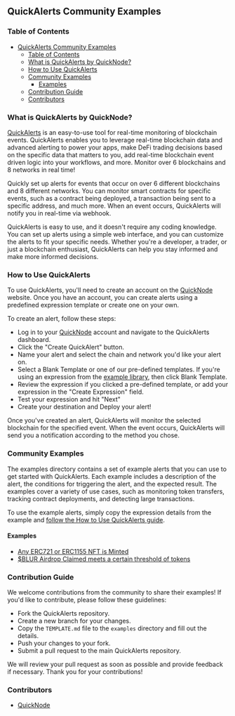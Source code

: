 ## QuickAlerts Community Examples

### Table of Contents
- [QuickAlerts Community Examples](#quickalerts-community-examples)
  - [Table of Contents](#table-of-contents)
  - [What is QuickAlerts by QuickNode?](#what-is-quickalerts-by-quicknode)
  - [How to Use QuickAlerts](#how-to-use-quickalerts)
  - [Community Examples](#community-examples)
    - [Examples](#examples)
  - [Contribution Guide](#contribution-guide)
  - [Contributors](#contributors)

### What is QuickAlerts by QuickNode?
[QuickAlerts](https://www.quicknode.com/quickalerts?utm_source=github&utm_campaign=quickalerts-examples) is an easy-to-use tool for real-time monitoring of blockchain events. QuickAlerts enables you to leverage real-time blockchain data and advanced alerting to power your apps, make DeFi trading decisions based on the specific data that matters to you, add real-time blockchain event driven logic into your workflows, and more. Monitor over 6 blockchains and 8 networks in real time!

Quickly set up alerts for events that occur on over 6 different blockchains and 8 different networks. You can monitor smart contracts for specific events, such as a contract being deployed, a transaction being sent to a specific address, and much more. When an event occurs, QuickAlerts will notify you in real-time via webhook.

QuickAlerts is easy to use, and it doesn't require any coding knowledge. You can set up alerts using a simple web interface, and you can customize the alerts to fit your specific needs. Whether you're a developer, a trader, or just a blockchain enthusiast, QuickAlerts can help you stay informed and make more informed decisions.

### How to Use QuickAlerts
To use QuickAlerts, you'll need to create an account on the [QuickNode](https://www.quicknode.com/?utm_source=github&utm_campaign=quickalerts-examples) website. Once you have an account, you can create alerts using a predefined expression template or create one on your own.

To create an alert, follow these steps:
- Log in to your [QuickNode](https://www.quicknode.com/?utm_source=github&utm_campaign=quickalerts-examples) account and navigate to the QuickAlerts dashboard.
- Click the "Create QuickAlert" button.
- Name your alert and select the chain and network you'd like your alert on.
- Select a Blank Template or one of our pre-defined templates. If you're using an expression from the [example library](#example-library), then click Blank Template.
- Review the expression if you clicked a pre-defined template, or add your expression in the "Create Expression" field.
- Test your expression and hit "Next"
- Create your destination and Deploy your alert!

Once you've created an alert, QuickAlerts will monitor the selected blockchain for the specified event. When the event occurs, QuickAlerts will send you a notification according to the method you chose.

### Community Examples
The examples directory contains a set of example alerts that you can use to get started with QuickAlerts. Each example includes a description of the alert, the conditions for triggering the alert, and the expected result. The examples cover a variety of use cases, such as monitoring token transfers, tracking contract deployments, and detecting large transactions.

To use the example alerts, simply copy the expression details from the example and [follow the How to Use QuickAlerts guide](#how-to-use-quickalerts). 

#### Examples
- [Any ERC721 or ERC1155 NFT is Minted](examples/any-nft-is-minted.md)
- [$BLUR Airdrop Claimed meets a certain threshold of tokens](examples/blur-whale-claims.md)

### Contribution Guide
We welcome contributions from the community to share their examples! If you'd like to contribute, please follow these guidelines:

- Fork the QuickAlerts repository.
- Create a new branch for your changes.
- Copy the `TEMPLATE.md` file to the `examples` directory and fill out the details.
- Push your changes to your fork.
- Submit a pull request to the main QuickAlerts repository.

We will review your pull request as soon as possible and provide feedback if necessary. Thank you for your contributions!

### Contributors
- [QuickNode](https://www.quicknode.com?utm_source=github&utm_campaign=quickalerts-examples)